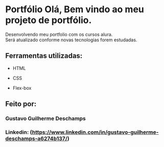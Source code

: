 # Portfólio Olá, Bem vindo ao meu projeto de portfólio.

Desenvolvendo meu portfolio com os cursos alura. <br>
Será atualizado conforme novas tecnologias forem estudadas.

## Ferramentas utilizadas:

* HTML

* CSS

* Flex-box

## Feito por:

### Gustavo Guilherme Deschamps

### Linkedin: (https://www.linkedin.com/in/gustavo-guilherme-deschamps-a6274b137/)
